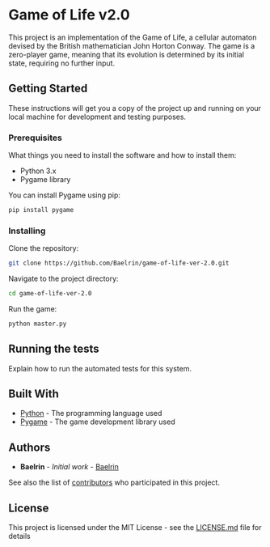 
# Game of Life v2.0

This project is an implementation of the Game of Life, a cellular automaton devised by the British mathematician John Horton Conway. The game is a zero-player game, meaning that its evolution is determined by its initial state, requiring no further input.

## Getting Started

These instructions will get you a copy of the project up and running on your local machine for development and testing purposes.

### Prerequisites

What things you need to install the software and how to install them:

- Python 3.x
- Pygame library

You can install Pygame using pip:

```bash
pip install pygame
```
### Installing

Clone the repository:

```bash
git clone https://github.com/Baelrin/game-of-life-ver-2.0.git
```

Navigate to the project directory:

```bash
cd game-of-life-ver-2.0
```

Run the game:

```bash
python master.py
```

## Running the tests

Explain how to run the automated tests for this system.

## Built With

- [Python](https://www.python.org/) - The programming language used
- [Pygame](https://www.pygame.org/) - The game development library used

## Authors

- **Baelrin** - _Initial work_ - [Baelrin](https://github.com/Baelrin)

See also the list of [contributors](https://github.com/Baelrin/game-of-life-ver-2.0/contributors) who participated in this project.

## License

This project is licensed under the MIT License - see the [LICENSE.md](LICENSE.md) file for details
